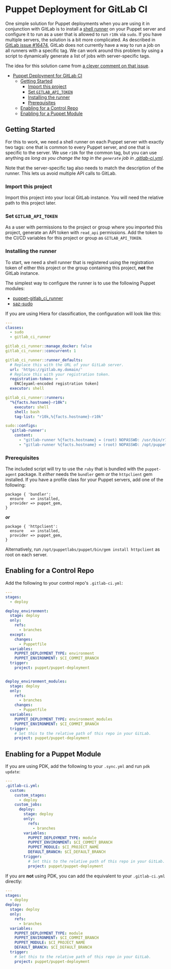 # Puppet Deployment for GitLab CI

One simple solution for Puppet deployments when you are using it in conjunction with GitLab is to install a [shell runner](https://docs.gitlab.com/runner/executors/shell.html) on your Puppet server and configure it to run as a user that is allowed to run `r10k` via `sudo`.
If you have multiple servers, the solution is a bit more complicated.  As described in [GitLab issue #16474](https://gitlab.com/gitlab-org/gitlab/-/issues/16474), GitLab does not currently have a way to run a job on all runners with a specific tag.
We can work around this problem by using a script to dynamically generate a list of jobs with server-specific tags.

The idea for this solution came from [a clever comment on that issue](https://gitlab.com/gitlab-org/gitlab/-/issues/16474#note_588203659).

- [Puppet Deployment for GitLab CI](#puppet-deployment-for-gitlab-ci)
  - [Getting Started](#getting-started)
    - [Import this project](#import-this-project)
    - [Set `GITLAB_API_TOKEN`](#set-gitlab_api_token)
    - [Installing the runner](#installing-the-runner)
    - [Prerequisites](#prerequisites)
  - [Enabling for a Control Repo](#enabling-for-a-control-repo)
  - [Enabling for a Puppet Module](#enabling-for-a-puppet-module)

## Getting Started

For this to work, we need a shell runner on each Puppet server with exactly two tags: one that is common to every Puppet server, and one that is specific to the server.  We use `r10k` for the common tag, but you can use anything *as long as you change the tag in the `generate` job in [.gitlab-ci.yml](.gitlab-ci.yml)*.

Note that the server-specific tag also needs to match the description of the runner.  This lets us avoid multiple API calls to GitLab.

### Import this project

Import this project into your local GitLab instance.  You will need the relative path to this project later.

### Set `GITLAB_API_TOKEN`

As a user with permissions to the project or group where you imported this project, generate an API token with `read_api` permissions.  Add the token to the CI/CD variables for this project or group as `GITLAB_API_TOKEN`.

### Installing the runner

To start, we need a shell runner that is registered using the registration token of either this project or the group containing this project, **not** the GitLab instance.

The simplest way to configure the runner is to use the following Puppet modules:

* [puppet-gitlab_ci_runner](https://forge.puppet.com/puppet/gitlab_ci_runner)
* [saz-sudo](https://forge.puppet.com/saz/sudo)

If you are using Hiera for classification, the configuration will look like this:

```yaml
---
classes:
  - sudo
  - gitlab_ci_runner

gitlab_ci_runner::manage_docker: false
gitlab_ci_runner::concurrent: 1

gitlab_ci_runner::runner_defaults:
  # Replace this with the URL of your GitLab server.
  url: 'https://gitlab.my.domain/'
  # Replace this with your registration token.
  registration-token: >
    ENC[eyaml-encoded registration token]
  executor: shell

gitlab_ci_runner::runners:
  "%{facts.hostname}-r10k":
    executor: shell
    shell: bash
    tag-list: "r10k,%{facts.hostname}-r10k"

sudo::configs:
  'gitlab-runner':
    content:
      - "gitlab-runner %{facts.hostname} = (root) NOPASSWD: /usr/bin/r10k deploy *"
      - "gitlab-runner %{facts.hostname} = (root) NOPASSWD: /opt/puppetlabs/bin/puppet generate types *"
```

### Prerequisites

The included script will try to use the `ruby` that is bundled with the `puppet-agent` package.  It *either* needs the `bundler` gem *or* the `httpclient` gem installed.  If you have a profile class for your Puppet servers, add one of the following:

```puppet
package { 'bundler':
  ensure   => installed,
  provider => puppet_gem,
}
```

***or***

```puppet
package { 'httpclient':
  ensure   => installed,
  provider => puppet_gem,
}
```

Alternatively, run `/opt/puppetlabs/puppet/bin/gem install httpclient` as root on each server.

## Enabling for a Control Repo

Add the following to your control repo's `.gitlab-ci.yml`:

```yaml
---
stages:
  - deploy

deploy_environment:
  stage: deploy
  only:
    refs:
      - branches
  except:
    changes:
      - Puppetfile
  variables:
    PUPPET_DEPLOYMENT_TYPE: environment
    PUPPET_ENVIRONMENT: $CI_COMMIT_BRANCH
  trigger:
    project: puppet/puppet-deployment


deploy_environment_modules:
  stage: deploy
  only:
    refs:
      - branches
    changes:
      - Puppetfile
  variables:
    PUPPET_DEPLOYMENT_TYPE: environment_modules
    PUPPET_ENVIRONMENT: $CI_COMMIT_BRANCH
  trigger:
    # Set this to the relative path of this repo in your GitLab.
    project: puppet/puppet-deployment
```

## Enabling for a Puppet Module

If you are using PDK, add the following to your `.sync.yml` and run `pdk update`:

```yaml
---
.gitlab-ci.yml:
  custom:
    custom_stages:
      - deploy
    custom_jobs:
      deploy:
        stage: deploy
        only:
          refs:
            - branches
        variables:
          PUPPET_DEPLOYMENT_TYPE: module
          PUPPET_ENVIRONMENT: $CI_COMMIT_BRANCH
          PUPPET_MODULE: $CI_PROJECT_NAME
          DEFAULT_BRANCH: $CI_DEFAULT_BRANCH
        trigger:
          # Set this to the relative path of this repo in your GitLab.
          project: puppet/puppet-deployment
```

If you are **not** using PDK, you can add the equivalent to your `.gitlab-ci.yml` directly:

```yaml
---
stages:
  - deploy
deploy:
  stage: deploy
  only:
    refs:
      - branches
  variables:
    PUPPET_DEPLOYMENT_TYPE: module
    PUPPET_ENVIRONMENT: $CI_COMMIT_BRANCH
    PUPPET_MODULE: $CI_PROJECT_NAME
    DEFAULT_BRANCH: $CI_DEFAULT_BRANCH
  trigger:
    # Set this to the relative path of this repo in your GitLab.
    project: puppet/puppet-deployment
```
